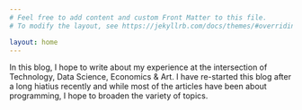 ```yaml
---
# Feel free to add content and custom Front Matter to this file.
# To modify the layout, see https://jekyllrb.com/docs/themes/#overriding-theme-defaults

layout: home
---
```


In this blog, I hope to write about my experience at the intersection of Technology,
Data Science, Economics & Art. I have re-started this blog after a long hiatius 
recently and while most of the articles have been about programming, I hope to 
broaden the variety of topics.